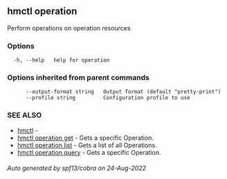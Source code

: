 ## hmctl operation

Perform operations on operation resources

### Options

```
  -h, --help   help for operation
```

### Options inherited from parent commands

```
      --output-format string   Output format (default "pretty-print")
      --profile string         Configuration profile to use
```

### SEE ALSO

* [hmctl](hmctl.md)	 - 
* [hmctl operation get](hmctl_operation_get.md)	 - Gets a specific Operation.
* [hmctl operation list](hmctl_operation_list.md)	 - Gets a list of all Operations.
* [hmctl operation query](hmctl_operation_query.md)	 - Gets a specific Operation.

###### Auto generated by spf13/cobra on 24-Aug-2022
